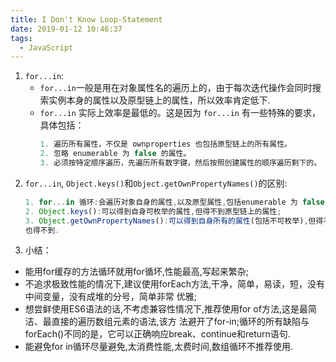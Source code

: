 ```yaml
---
title: I Don't Know Loop-Statement
date: 2019-01-12 10:46:37
tags:
  - JavaScript
---
```


1. `for...in`:
    - `for...in`一般是用在对象属性名的遍历上的，由于每次迭代操作会同时搜索实例本身的属性以及原型链上的属性，所以效率肯定低下.
    - `for...in` 实际上效率是最低的。这是因为 `for...in` 有一些特殊的要求，具体包括：
      ```js
      1. 遍历所有属性，不仅是 ownproperties 也包括原型链上的所有属性。
      2. 忽略 enumerable 为 false 的属性。
      3. 必须按特定顺序遍历，先遍历所有数字键，然后按照创建属性的顺序遍历剩下的。
      ```
2. `for...in`, `Object.keys()`和`Object.getOwnPropertyNames()`的区别:
    ```js
    1. for...in 循环:会遍历对象自身的属性,以及原型属性,包括enumerable 为 false(不可枚举属性);
    2. Object.keys():可以得到自身可枚举的属性,但得不到原型链上的属性;
    3. Object.getOwnPropertyNames():可以得到自身所有的属性(包括不可枚举),但得不到原型链上的属性,Symbols属性
    也得不到.
    ```
3. 小结：
- 能用for缓存的方法循环就用for循坏,性能最高,写起来繁杂;
- 不追求极致性能的情况下,建议使用forEach方法,干净，简单，易读，短，没有中间变量，没有成堆的分号，简单非常
优雅;
- 想尝鲜使用ES6语法的话,不考虑兼容性情况下,推荐使用for of方法,这是最简洁、最直接的遍历数组元素的语法,该方
法避开了for-in;循环的所有缺陷与forEach()不同的是，它可以正确响应break、continue和return语句.
- 能避免for in循环尽量避免,太消费性能,太费时间,数组循环不推荐使用.